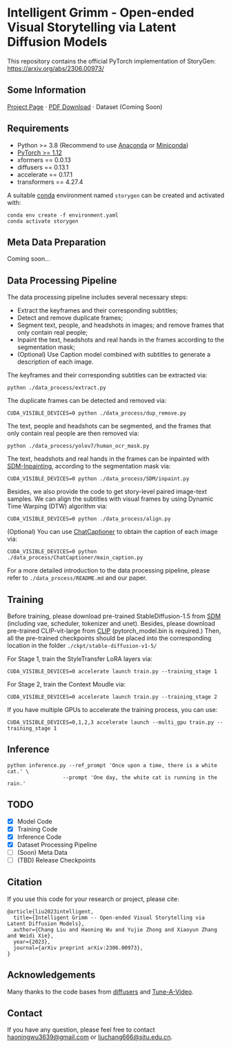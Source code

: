 # Intelligent Grimm - Open-ended Visual Storytelling via Latent Diffusion Models

This repository contains the official PyTorch implementation of StoryGen: https://arxiv.org/abs/2306.00973/

## Some Information
[Project Page](https://haoningwu3639.github.io/StoryGen_Webpage/)  $\cdot$ [PDF Download](https://arxiv.org/abs/2306.00973/) $\cdot$ Dataset (Coming Soon)

## Requirements
- Python >= 3.8 (Recommend to use [Anaconda](https://www.anaconda.com/download/#linux) or [Miniconda](https://docs.conda.io/en/latest/miniconda.html))
- [PyTorch >= 1.12](https://pytorch.org/)
- xformers == 0.0.13
- diffusers == 0.13.1
- accelerate == 0.17.1
- transformers == 4.27.4

A suitable [conda](https://conda.io/) environment named `storygen` can be created
and activated with:

```
conda env create -f environment.yaml
conda activate storygen
```

## Meta Data Preparation
Coming soon...

## Data Processing Pipeline
The data processing pipeline includes several necessary steps: 
- Extract the keyframes and their corresponding subtitles;
- Detect and remove duplicate frames;
- Segment text, people, and headshots in images; and remove frames that only contain real people;
- Inpaint the text, headshots and real hands in the frames according to the segmentation mask;
- (Optional) Use Caption model combined with subtitles to generate a description of each image.

The keyframes and their corresponding subtitles can be extracted via:
```
python ./data_process/extract.py
```

The duplicate frames can be detected and removed via:
```
CUDA_VISIBLE_DEVICES=0 python ./data_process/dup_remove.py
```

The text, people and headshots can be segmented, and the frames that only contain real people are then removed via:
```
python ./data_process/yolov7/human_ocr_mask.py
```

The text, headshots and real hands in the frames can be inpainted with [SDM-Inpainting](https://github.com/CompVis/stable-diffusion), according to the segmentation mask via:
```
CUDA_VISIBLE_DEVICES=0 python ./data_process/SDM/inpaint.py
```

Besides, we also provide the code to get story-level paired image-text samples.
We can align the subtitles with visual frames by using Dynamic Time Warping (DTW) algorithm via:
```
CUDA_VISIBLE_DEVICES=0 python ./data_process/align.py
```

(Optional) You can use [ChatCaptioner](https://github.com/Vision-CAIR/ChatCaptioner/tree/main/ChatCaptioner) to obtain the caption of each image via:
```
CUDA_VISIBLE_DEVICES=0 python ./data_process/ChatCaptioner/main_caption.py
```

For a more detailed introduction to the data processing pipeline, please refer to `./data_process/README.md` and our paper.

## Training
Before training, please download pre-trained StableDiffusion-1.5 from [SDM](https://huggingface.co/runwayml/stable-diffusion-v1-5/tree/main) (including vae, scheduler, tokenizer and unet). Besides, please download pre-trained CLIP-vit-large from [CLIP](https://huggingface.co/openai/clip-vit-large-patch14/tree/main) (pytorch_model.bin is required.) Then, all the pre-trained checkpoints should be placed into the corresponding location in the folder `./ckpt/stable-diffusion-v1-5/`

For Stage 1, train the StyleTransfer LoRA layers via:
```
CUDA_VISIBLE_DEVICES=0 accelerate launch train.py --training_stage 1
```
For Stage 2, train the Context Moudle via:
```
CUDA_VISIBLE_DEVICES=0 accelerate launch train.py --training_stage 2
```
If you have multiple GPUs to accelerate the training process, you can use:
```
CUDA_VISIBLE_DEVICES=0,1,2,3 accelerate launch --multi_gpu train.py --training_stage 1
```

## Inference
```
python inference.py --ref_prompt 'Once upon a time, there is a white cat.' \
                  --prompt 'One day, the white cat is running in the rain.'
```

## TODO
- [x] Model Code
- [x] Training Code
- [x] Inference Code
- [x] Dataset Processing Pipeline
- [ ] (Soon) Meta Data
- [ ] (TBD) Release Checkpoints

## Citation
If you use this code for your research or project, please cite:

	@article{liu2023intelligent,
      title={Intelligent Grimm -- Open-ended Visual Storytelling via Latent Diffusion Models}, 
      author={Chang Liu and Haoning Wu and Yujie Zhong and Xiaoyun Zhang and Weidi Xie},
      year={2023},
      journal={arXiv preprint arXiv:2306.00973},
	}

## Acknowledgements
Many thanks to the code bases from [diffusers](https://github.com/huggingface/diffusers) and [Tune-A-Video](https://github.com/showlab/Tune-A-Video).

## Contact
If you have any question, please feel free to contact haoningwu3639@gmail.com or liuchang666@sjtu.edu.cn.